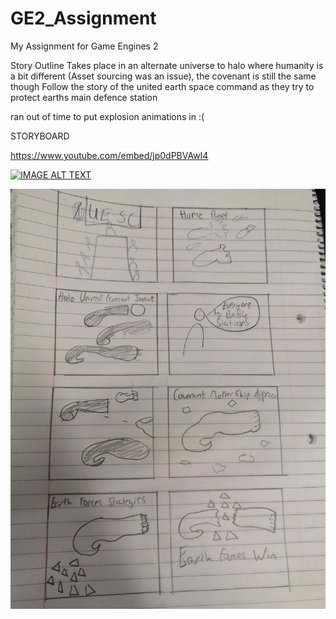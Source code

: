 # GE2_Assignment
My Assignment for Game Engines 2

Story Outline
Takes place in an alternate universe to halo where humanity is a bit different (Asset sourcing was an issue), the covenant is still the same though
Follow the story of the united earth space command as they try to protect earths main defence station

ran out of time to put explosion animations in :(


STORYBOARD 

https://www.youtube.com/embed/jp0dPBVAwI4

[![IMAGE ALT TEXT](http://img.youtube.com/vi/jp0dPBVAwI4/0.jpg)](http://www.youtube.com/watch?v=jp0dPBVAwI4 "Video Title")

![](Images/storyboard.jpg)